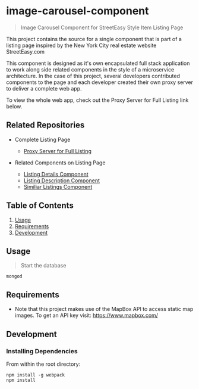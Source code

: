 # image-carousel-component
> Image Carousel Component for StreetEasy Style Item Listing Page

This project contains the source for a single component that is part of a listing page inspired by the New York City real estate website StreetEasy.com

This component is designed as it's own encapsulated full stack application to work along side related components in the style of a microservice architecture. In the case of this project, several developers contributed components to the page and each developer created their own proxy server to deliver a complete web app.

To view the whole web app, check out the Proxy Server for Full Listing link below.

## Related Repositories

- Complete Listing Page
  - [Proxy Server for Full Listing](https://github.com/Team-Elysium/streeteasy-listing-proxy-server-jte)

- Related Components on Listing Page
  - [Listing Details Component](https://github.com/Team-Elysium/listing-details)
  - [Listing Description Component](https://github.com/Team-Elysium/Description-Amenities-About_the_Building)
  - [Similiar Listings Component](https://github.com/Team-Elysium/Similar-Listings-Recommendations)

## Table of Contents

1. [Usage](https://github.com/hackreactor/hrnyc19-front-end-capstone#Usage)
2. [Requirements](https://github.com/hackreactor/hrnyc19-front-end-capstone#requirements)
3. [Development](https://github.com/hackreactor/hrnyc19-front-end-capstone#development)

## Usage

>Start the database
```
mongod
```

## Requirements

- Note that this project makes use of the MapBox API to access static map images. To get an API key visit: https://www.mapbox.com/

## Development

### Installing Dependencies

From within the root directory:

```
npm install -g webpack
npm install
```

